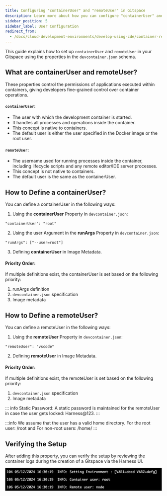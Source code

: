 ```yaml
---
title: Configuring "containerUser" and "remoteUser" in Gitspace
description: Learn more about how you can configure "containerUser" and "remoteUser" in your Gitspace.
sidebar_position: 5
sidebar_label: User Configuration
redirect_from:
  - /docs/cloud-development-environments/develop-using-cde/container-remote-user.md
---
```


This guide explains how to set up ```containerUser``` and ```remoteUser``` in your Gitspace using the properties in the ```devcontainer.json``` schema.

## What are containerUser and remoteUser?
These properties control the permissions of applications executed within containers, giving developers fine-grained control over container operations.

#### ```containerUser```:
- The user with which the development container is started.
- It handles all processes and operations inside the container.
- This concept is native to containers.
- The default user is either the user specified in the Docker image or the root user.


#### ```remoteUser```:
- The username used for running processes inside the container, including lifecycle scripts and any remote editor/IDE server processes.
- This concept is not native to containers.
- The default user is the same as the containerUser.

## How to Define a containerUser?
You can define a containerUser in the following ways:
1. Using the **containerUser** Property in ```devcontainer.json```:
```
"containerUser": "root"
```
2. Using the user Argument in the **runArgs** Property in ```devcontainer.json```:
```
"runArgs": ["--user=root"]
```
3. Defining **containerUser** in Image Metadata.

#### Priority Order:
If multiple definitions exist, the containerUser is set based on the following priority:
1. runArgs definition
2. ```devcontainer.json``` specification
3. Image metadata

## How to Define a remoteUser?
You can define a remoteUser in the following ways:
1. Using the **remoteUser** Property in ```devcontainer.json```:
```
"remoteUser": "vscode"
```
2. Defining **remoteUser** in Image Metadata.

#### Priority Order:
If multiple definitions exist, the remoteUser is set based on the following priority:
1. ```devcontainer.json``` specification
2. Image metadata

::: info
Static Password: A static password is maintained for the remoteUser in case the user gets locked: Harness@123.
:::

:::info
We assume that the user has a valid home directory. For the root user: /root and For non-root users: /home/<username>
:::

## Verifying the Setup
After adding this property, you can verify the setup by reviewing the container logs during the creation of a Gitspace via the Harness UI.

![](./static/runargs-2.png)

